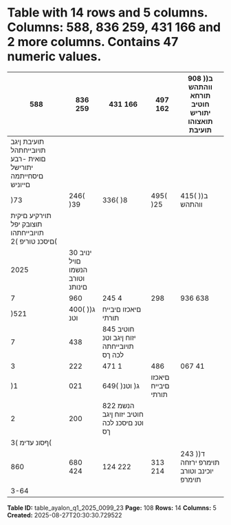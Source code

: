 # Table with 14 rows and 5 columns. Columns: 588, 836 259, 431 166 and 2 more columns. Contains 47 numeric values.

| 588 | 836 259 | 431 166 | 497 162 | 908 )ב( ווהתהש תורחא חוטיב יתוריש תואצוהו תועיבת |
|---|---|---|---|---|
| תועיבת ןיגב תויובייחתהל םואית -רבע יתורישל םיסחייתמה םייוניש |  |  |  |  |
| )73 | 246( )39 | 336( )8 | 495( )25 | 415( )ב( ווהתהש |
| תוירקיע םיקית תוצובק יפל תויובייחתהו םיסכנ טוריפ )2( |  |  |  |  |
| 2025 | ינויב 30 םויל הנשמו וטורב םינותנ |  |  |  |
| 7 | 960 | 245 4 | 298 | 936 638 | 729 3 | 022 | 580 )ג( חוטיב יזוח ןיגב וטנ תויובייחתה |
| )521 | 400( )ג( וטנ | םיאכזו םיבייח תורתי |  |  |
| 7 | 438 | 845 חוטיב יזוח ןיגב וטנ תויובייחתה לכה ךס |  |  |
| 3 | 222 | 471 1 | 486 | 067 41 | 386 1 | 695 | 018 )ג( הנשמ חוטיב יזוח ןיגב וטנ םיסכנ |
| )1 | 021 | 649( )ג( וטנ | םיאכזו םיבייח תורתי |  |
| 2 | 200 | 822 הנשמ חוטיב יזוח ןיגב וטנ םיסכנ לכה ךס |  |  |
| ףסונ עדימ )3( |  |  |  |  |
| 860 | 680 424 | 124 222 | 313 214 | 243 )ד( תוימרפ ירזחה יוכינב וטורב תוימרפ |
| 3-64 |  |  |  |  |

**Table ID:** table_ayalon_q1_2025_0099_23
**Page:** 108
**Rows:** 14
**Columns:** 5
**Created:** 2025-08-27T20:30:30.729522
